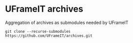 # UFrameIT archives

Aggregation of archives as submodules needed by UFrameIT

`git clone --recurse-submodules https://github.com/UFrameIT/archives.git`
